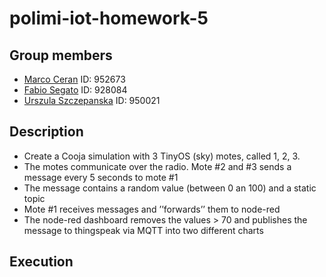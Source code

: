 # polimi-iot-homework-5

## Group members
* [Marco Ceran](mailto:marco.ceran@mail.polimi.it) ID: 952673
* [Fabio Segato](mailto:fabio1.segato@mail.polimi.it) ID: 928084
* [Urszula Szczepanska](mailto:urszulamarta.szczepanska@mail.polimi.it) ID: 950021

## Description
* Create a Cooja simulation with 3 TinyOS (sky) motes, called 1, 2, 3.
* The motes communicate over the radio. Mote #2 and #3 sends a message every 5 seconds to mote #1
* The message contains a random value (between 0 an 100) and a static topic
* Mote #1 receives messages and ’’forwards’’ them to node-red
* The node-red dashboard removes the values > 70 and publishes the message to thingspeak via MQTT into two different charts

## Execution
